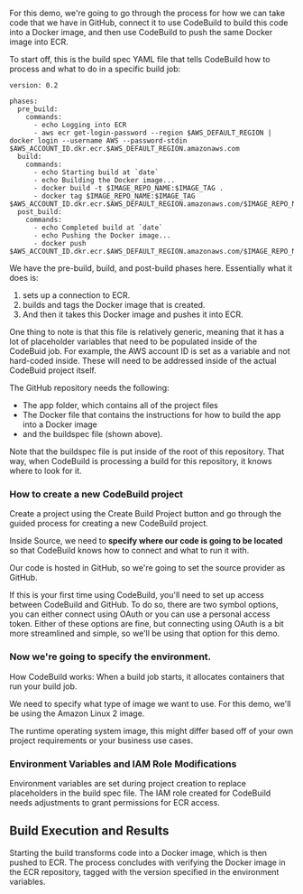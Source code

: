 For this demo, we're going to go through the process for how we can take code that we have in GitHub, connect it to use CodeBuild to build this code into a Docker image, and then use CodeBuild to push the same Docker image into ECR.

To start off, this is the build spec YAML file that tells CodeBuild how to process and what to do in a specific build job:

```
version: 0.2

phases:
  pre_build:
    commands:
      - echo Logging into ECR
      - aws ecr get-login-password --region $AWS_DEFAULT_REGION | docker login --username AWS --password-stdin $AWS_ACCOUNT_ID.dkr.ecr.$AWS_DEFAULT_REGION.amazonaws.com
  build:
    commands:
      - echo Starting build at `date`
      - echo Building the Docker image...          
      - docker build -t $IMAGE_REPO_NAME:$IMAGE_TAG .
      - docker tag $IMAGE_REPO_NAME:$IMAGE_TAG $AWS_ACCOUNT_ID.dkr.ecr.$AWS_DEFAULT_REGION.amazonaws.com/$IMAGE_REPO_NAME:$IMAGE_TAG      
  post_build:
    commands:
      - echo Completed build at `date`
      - echo Pushing the Docker image...
      - docker push $AWS_ACCOUNT_ID.dkr.ecr.$AWS_DEFAULT_REGION.amazonaws.com/$IMAGE_REPO_NAME:$IMAGE_TAG
```

We have the pre-build, build, and post-build phases here. Essentially what it does is:

1. sets up a connection to ECR. 
2. builds and tags the Docker image that is created.
3. And then it takes this Docker image and pushes it into ECR.


One thing to note is that this file is relatively generic, meaning that it has a lot of placeholder variables that need to be populated inside of the CodeBuid job. For example, the AWS account ID is set as a variable and not hard-coded inside. These will need to be addressed inside of the actual CodeBuid project itself.


The GitHub repository needs the following:

- The app folder, which contains all of the project files
- The Docker file that contains the instructions for how to build the app into a Docker image
- and the buildspec file (shown above).

Note that the buildspec file is put inside of the root of this repository. That way, when CodeBuild is processing a build for this repository, it knows where to look for it.

### How to create a new CodeBuild project

Create a project using the Create Build Project button and go through the guided process for creating a new CodeBuild project.

Inside Source, we need to **specify where our code is going to be located** so that CodeBuild knows how to connect and what to run it with.

Our code is hosted in GitHub, so we're going to set the source provider as GitHub. 

If this is your first time using CodeBuild, you'll need to set up access between CodeBuild and GitHub. To do so, there are two symbol options, you can either connect using OAuth or you can use a personal access token. Either of these options are fine, but connecting using OAuth is a bit more streamlined and simple, so we'll be using that option for this demo.

### Now we're going to specify the environment.

How CodeBuild works: When a build job starts, it allocates containers that run your build job.

We need to specify what type of image we want to use. For this demo, we'll be using the Amazon Linux 2 image.

The runtime operating system image, this might differ based off of your own project requirements or your business use cases.

### Environment Variables and IAM Role Modifications

Environment variables are set during project creation to replace placeholders in the build spec file. The IAM role created for CodeBuild needs adjustments to grant permissions for ECR access.

## Build Execution and Results

Starting the build transforms code into a Docker image, which is then pushed to ECR. The process concludes with verifying the Docker image in the ECR repository, tagged with the version specified in the environment variables.